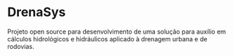 # DrenaSys
Projeto open source para desenvolvimento de uma solução para auxílio em cálculos hidrológicos e hidráulicos aplicado à drenagem urbana e de rodovias.

